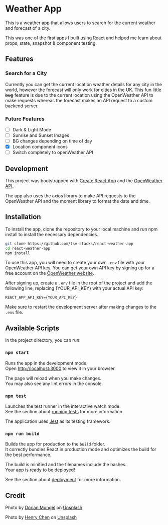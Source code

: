 # Weather App

This is a weather app that allows users to search for the current weather and forecast of a city.

This was one of the first apps I built using React and helped me learn about props, state, snapshot & component testing.

## Features

### Search for a City

Currently you can get the current location weather details for any city in the world, however the forecast will only work for cities in the UK. This fun little ~~bug~~ feature is due to the current location using the OpenWeather API to make requests whereas the forecast makes an API request to a custom backend server.

### Future Features

- [ ] Dark & Light Mode
- [ ] Sunrise and Sunset Images
- [ ] BG changes depending on time of day
- [x] Location component icons
- [ ] Switch completely to openWeather API

## Development

This project was bootstrapped with [Create React App](https://github.com/facebook/create-react-app) and the [OpenWeather API](https://openweathermap.org/api).

The app also uses the axios library to make API requests to the OpenWeather API and the moment library to format the date and time.

## Installation

To install the app, clone the repository to your local machine and run npm install to install the necessary dependencies.

```bash
git clone https://github.com/tsv-stacks/react-weather-app
cd react-weather-app
npm install
```

To use this app, you will need to create your own `.env` file with your OpenWeather API key. You can get your own API key by signing up for a free account on the [OpenWeather website](https://openweathermap.org/api).

After signing up, create a `.env` file in the root of the project and add the following line, replacing {YOUR_API_KEY} with your actual API key:

```
REACT_APP_API_KEY={YOUR_API_KEY}
```

Make sure to restart the development server after making changes to the `.env` file.

## Available Scripts

In the project directory, you can run:

### `npm start`

Runs the app in the development mode.\
Open [http://localhost:3000](http://localhost:3000) to view it in your browser.

The page will reload when you make changes.\
You may also see any lint errors in the console.

### `npm test`

Launches the test runner in the interactive watch mode.\
See the section about [running tests](https://facebook.github.io/create-react-app/docs/running-tests) for more information.

The application uses [Jest](https://jestjs.io/) as its testing framework.

### `npm run build`

Builds the app for production to the `build` folder.\
It correctly bundles React in production mode and optimizes the build for the best performance.

The build is minified and the filenames include the hashes.\
Your app is ready to be deployed!

See the section about [deployment](https://facebook.github.io/create-react-app/docs/deployment) for more information.

## Credit

Photo by <a href="https://unsplash.com/@_dorian_?utm_source=unsplash&utm_medium=referral&utm_content=creditCopyText">Dorian Mongel</a> on <a href="https://unsplash.com/photos/9zQkRU9IsDk?utm_source=unsplash&utm_medium=referral&utm_content=creditCopyText">Unsplash</a>

Photo by <a href="https://unsplash.com/@chentianlu?utm_source=unsplash&utm_medium=referral&utm_content=creditCopyText">Henry Chen</a> on <a href="https://unsplash.com/photos/x7clQSWhlfE?utm_source=unsplash&utm_medium=referral&utm_content=creditCopyText">Unsplash</a>
